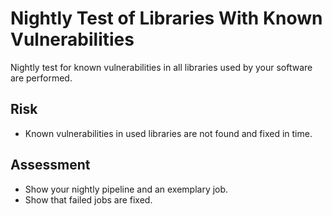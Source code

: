 # Nightly Test of Libraries With Known Vulnerabilities

Nightly test for known vulnerabilities in all libraries used by your software are performed.

## Risk

- Known vulnerabilities in used libraries are not found and fixed in time.

## Assessment

- Show your nightly pipeline and an exemplary job.
- Show that failed jobs are fixed.
